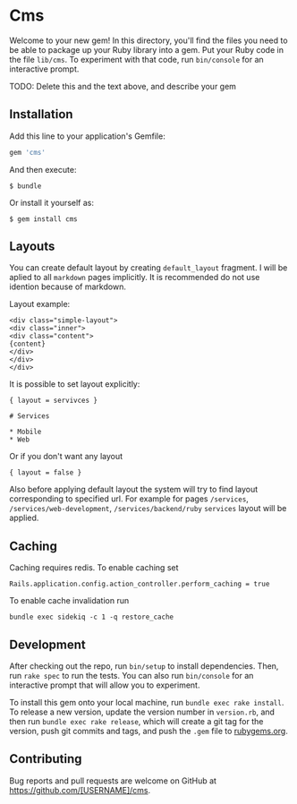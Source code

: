 # Cms

Welcome to your new gem! In this directory, you'll find the files you need to be able to package up your Ruby library into a gem. Put your Ruby code in the file `lib/cms`. To experiment with that code, run `bin/console` for an interactive prompt.

TODO: Delete this and the text above, and describe your gem

## Installation

Add this line to your application's Gemfile:

```ruby
gem 'cms'
```

And then execute:

    $ bundle

Or install it yourself as:

    $ gem install cms

## Layouts

You can create default layout by creating `default_layout` fragment.
I will be aplied to all `markdown` pages implicitly. It is recommended
do not use idention because of markdown.

Layout example:

```
<div class="simple-layout">
<div class="inner">
<div class="content">
{content}
</div>
</div>
</div>
```

It is possible to set layout explicitly:

```
{ layout = servivces }

# Services

* Mobile
* Web
```

Or if you don't want any layout

```
{ layout = false }
```

Also before applying  default layout the system will try to find layout
corresponding to specified url. For example for pages `/services`,
`/services/web-development`, `/services/backend/ruby` `services` layout
will be applied.

## Caching

Caching requires redis. To enable caching set

```
Rails.application.config.action_controller.perform_caching = true
```

To enable cache invalidation run

```
bundle exec sidekiq -c 1 -q restore_cache
```

## Development

After checking out the repo, run `bin/setup` to install dependencies. Then, run `rake spec` to run the tests. You can also run `bin/console` for an interactive prompt that will allow you to experiment.

To install this gem onto your local machine, run `bundle exec rake install`. To release a new version, update the version number in `version.rb`, and then run `bundle exec rake release`, which will create a git tag for the version, push git commits and tags, and push the `.gem` file to [rubygems.org](https://rubygems.org).

## Contributing

Bug reports and pull requests are welcome on GitHub at https://github.com/[USERNAME]/cms.
